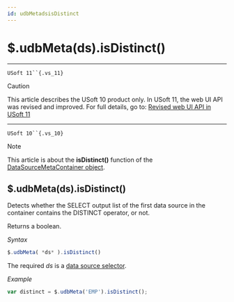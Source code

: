 ```yaml
---
id: udbMetadsisDistinct
---
```


# $.udbMeta(ds).isDistinct()



----

`USoft 11``{.vs_11}`

> [!CAUTION]
> This article describes the USoft 10 product only.
> In USoft 11, the web UI API was revised and improved. For full details, go to:
> [Revised web UI API in USoft 11](/docs/Web%20and%20app%20UIs/UDB%20udb/Revised%20web%20UI%20API%20in%20USoft%2011.md)

----

`USoft 10``{.vs_10}`

> [!NOTE]
> This article is about the **isDistinct()** function of the [DataSourceMetaContainer object](/docs/Web%20and%20app%20UIs/UDB%20DataSourceMetaContainer).

## **$.udbMeta(ds).isDistinct()**

Detects whether the SELECT output list of the first data source in the container contains the DISTINCT operator, or not.

Returns a boolean.

*Syntax*

```js
$.udbMeta( *ds* ).isDistinct()
```

The required *ds* is a [data source selector](/docs/Web%20and%20app%20UIs/UDB%20DataSourceMetaContainer/UDB%20DataSourceMetaContainer%20object.md).

*Example*

```js
var distinct = $.udbMeta('EMP').isDistinct();
```

 